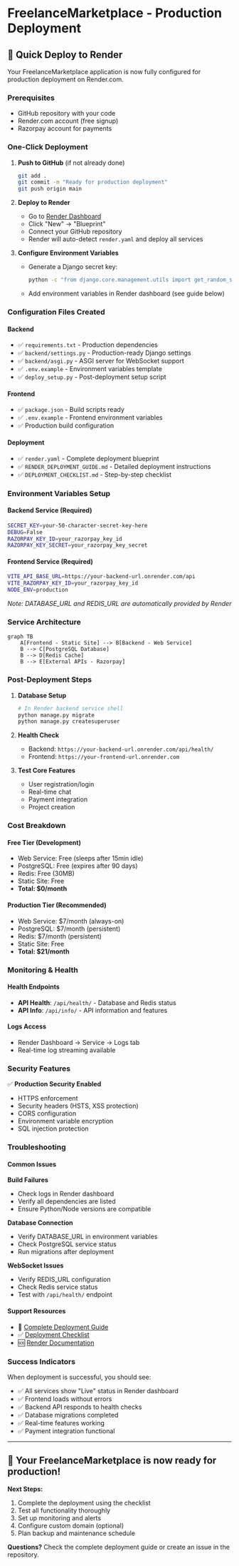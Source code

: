 # FreelanceMarketplace - Production Deployment

## 🚀 Quick Deploy to Render

Your FreelanceMarketplace application is now fully configured for production deployment on Render.com.

### Prerequisites

- GitHub repository with your code
- Render.com account (free signup)
- Razorpay account for payments

### One-Click Deployment

1. **Push to GitHub** (if not already done)

   ```bash
   git add .
   git commit -m "Ready for production deployment"
   git push origin main
   ```

2. **Deploy to Render**

   - Go to [Render Dashboard](https://dashboard.render.com)
   - Click "New" → "Blueprint"
   - Connect your GitHub repository
   - Render will auto-detect `render.yaml` and deploy all services

3. **Configure Environment Variables**
   - Generate a Django secret key:
     ```bash
     python -c "from django.core.management.utils import get_random_secret_key; print(get_random_secret_key())"
     ```
   - Add environment variables in Render dashboard (see guide below)

### Configuration Files Created

#### Backend

- ✅ `requirements.txt` - Production dependencies
- ✅ `backend/settings.py` - Production-ready Django settings
- ✅ `backend/asgi.py` - ASGI server for WebSocket support
- ✅ `.env.example` - Environment variables template
- ✅ `deploy_setup.py` - Post-deployment setup script

#### Frontend

- ✅ `package.json` - Build scripts ready
- ✅ `.env.example` - Frontend environment variables
- ✅ Production build configuration

#### Deployment

- ✅ `render.yaml` - Complete deployment blueprint
- ✅ `RENDER_DEPLOYMENT_GUIDE.md` - Detailed deployment instructions
- ✅ `DEPLOYMENT_CHECKLIST.md` - Step-by-step checklist

### Environment Variables Setup

#### Backend Service (Required)

```bash
SECRET_KEY=your-50-character-secret-key-here
DEBUG=False
RAZORPAY_KEY_ID=your_razorpay_key_id
RAZORPAY_KEY_SECRET=your_razorpay_key_secret
```

#### Frontend Service (Required)

```bash
VITE_API_BASE_URL=https://your-backend-url.onrender.com/api
VITE_RAZORPAY_KEY_ID=your_razorpay_key_id
NODE_ENV=production
```

_Note: DATABASE_URL and REDIS_URL are automatically provided by Render_

### Service Architecture

```mermaid
graph TB
    A[Frontend - Static Site] --> B[Backend - Web Service]
    B --> C[PostgreSQL Database]
    B --> D[Redis Cache]
    B --> E[External APIs - Razorpay]
```

### Post-Deployment Steps

1. **Database Setup**

   ```bash
   # In Render backend service shell
   python manage.py migrate
   python manage.py createsuperuser
   ```

2. **Health Check**

   - Backend: `https://your-backend-url.onrender.com/api/health/`
   - Frontend: `https://your-frontend-url.onrender.com`

3. **Test Core Features**
   - User registration/login
   - Real-time chat
   - Payment integration
   - Project creation

### Cost Breakdown

#### Free Tier (Development)

- Web Service: Free (sleeps after 15min idle)
- PostgreSQL: Free (expires after 90 days)
- Redis: Free (30MB)
- Static Site: Free
- **Total: $0/month**

#### Production Tier (Recommended)

- Web Service: $7/month (always-on)
- PostgreSQL: $7/month (persistent)
- Redis: $7/month (persistent)
- Static Site: Free
- **Total: $21/month**

### Monitoring & Health

#### Health Endpoints

- **API Health**: `/api/health/` - Database and Redis status
- **API Info**: `/api/info/` - API information and features

#### Logs Access

- Render Dashboard → Service → Logs tab
- Real-time log streaming available

### Security Features

✅ **Production Security Enabled**

- HTTPS enforcement
- Security headers (HSTS, XSS protection)
- CORS configuration
- Environment variable encryption
- SQL injection protection

### Troubleshooting

#### Common Issues

**Build Failures**

- Check logs in Render dashboard
- Verify all dependencies are listed
- Ensure Python/Node versions are compatible

**Database Connection**

- Verify DATABASE_URL in environment variables
- Check PostgreSQL service status
- Run migrations after deployment

**WebSocket Issues**

- Verify REDIS_URL configuration
- Check Redis service status
- Test with `/api/health/` endpoint

#### Support Resources

- 📖 [Complete Deployment Guide](./RENDER_DEPLOYMENT_GUIDE.md)
- ✅ [Deployment Checklist](./DEPLOYMENT_CHECKLIST.md)
- 🆘 [Render Documentation](https://render.com/docs)

### Success Indicators

When deployment is successful, you should see:

- ✅ All services show "Live" status in Render dashboard
- ✅ Frontend loads without errors
- ✅ Backend API responds to health checks
- ✅ Database migrations completed
- ✅ Real-time features working
- ✅ Payment integration functional

---

## 🎉 Your FreelanceMarketplace is now ready for production!

**Next Steps:**

1. Complete the deployment using the checklist
2. Test all functionality thoroughly
3. Set up monitoring and alerts
4. Configure custom domain (optional)
5. Plan backup and maintenance schedule

**Questions?** Check the complete deployment guide or create an issue in the repository.

